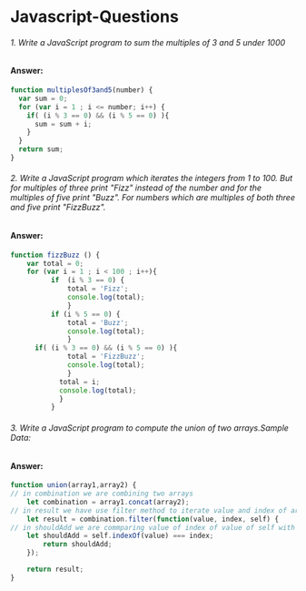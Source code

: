 # Javascript-Questions


###### 1. Write a JavaScript program to sum the multiples of 3 and 5 under 1000
#### Answer:

```javascript
function multiplesOf3and5(number) {
  var sum = 0;
  for (var i = 1 ; i <= number; i++) {
    if( (i % 3 == 0) && (i % 5 == 0) ){
      sum = sum + i;
    }
  }
  return sum;
}
```

###### 2. Write a JavaScript program which iterates the integers from 1 to 100. But for multiples of three print "Fizz" instead of the number and for the multiples of five print "Buzz". For numbers which are multiples of both three and five print "FizzBuzz".

#### Answer:

```javascript
function fizzBuzz () {
    var total = 0;
    for (var i = 1 ; i < 100 ; i++){
          if  (i % 3 == 0) {
              total = 'Fizz';
              console.log(total);
              } 
          if (i % 5 == 0) {
              total = 'Buzz';
              console.log(total);
              }
      if( (i % 3 == 0) && (i % 5 == 0) ){
              total = 'FizzBuzz';
              console.log(total);
              } 
            total = i;
            console.log(total);
            }
          }
  ```
  ###### 3. Write a JavaScript program to compute the union of two arrays.Sample Data:

#### Answer:

```javascript 
function union(array1,array2) {
// in combination we are combining two arrays
    let combination = array1.concat(array2);
// in result we have use filter method to iterate value and index of array and all elements of that of combination are stored in self    
    let result = combination.filter(function(value, index, self) {
// in shouldAdd we are commparing value of index of value of self with index we used in filter and returning true and false       
    let shouldAdd = self.indexOf(value) === index;
        return shouldAdd;
    });

    return result;  
}
```
